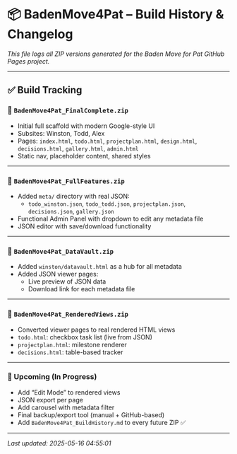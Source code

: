 # 📦 BadenMove4Pat – Build History & Changelog
_This file logs all ZIP versions generated for the Baden Move for Pat GitHub Pages project._

---

## ✅ Build Tracking

### 🔹 `BadenMove4Pat_FinalComplete.zip`
- Initial full scaffold with modern Google-style UI
- Subsites: Winston, Todd, Alex
- Pages: `index.html`, `todo.html`, `projectplan.html`, `design.html`, `decisions.html`, `gallery.html`, `admin.html`
- Static nav, placeholder content, shared styles

---

### 🔹 `BadenMove4Pat_FullFeatures.zip`
- Added `meta/` directory with real JSON:
  - `todo_winston.json`, `todo_todd.json`, `projectplan.json`, `decisions.json`, `gallery.json`
- Functional Admin Panel with dropdown to edit any metadata file
- JSON editor with save/download functionality

---

### 🔹 `BadenMove4Pat_DataVault.zip`
- Added `winston/datavault.html` as a hub for all metadata
- Added JSON viewer pages:
  - Live preview of JSON data
  - Download link for each metadata file

---

### 🔹 `BadenMove4Pat_RenderedViews.zip`
- Converted viewer pages to real rendered HTML views
- `todo.html`: checkbox task list (live from JSON)
- `projectplan.html`: milestone renderer
- `decisions.html`: table-based tracker

---

### 🔹 Upcoming (In Progress)
- Add “Edit Mode” to rendered views
- JSON export per page
- Add carousel with metadata filter
- Final backup/export tool (manual + GitHub-based)
- Add `BadenMove4Pat_BuildHistory.md` to every future ZIP ✅

---

_Last updated: 2025-05-16 04:55:01_


